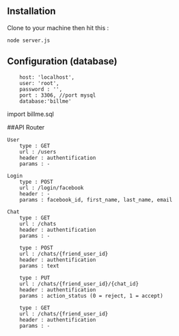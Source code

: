 
## Installation
Clone to your machine then hit this :

	node server.js

## Configuration (database)

        host: 'localhost',
        user: 'root',
        password : '',
        port : 3306, //port mysql
        database:'billme'	

import billme.sql

##API Router

	User
		type : GET
		url : /users
		header : authentification
		params : -

	Login
		type : POST
		url : /login/facebook
		header : -
		params : facebook_id, first_name, last_name, email

	Chat
		type : GET
		url : /chats
		header : authentification
		params : -

		type : POST
		url : /chats/{friend_user_id}
		header : authentification
		params : text

		type : PUT
		url : /chats/{friend_user_id}/{chat_id}
		header : authentification
		params : action_status (0 = reject, 1 = accept)

		type : GET
		url : /chats/{friend_user_id}
		header : authentification
		params : -
